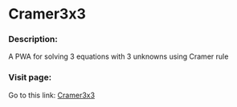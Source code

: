 # Cramer3x3

### Description:
A PWA for solving 3 equations with 3 unknowns using Cramer rule

### Visit page:
Go to this link: [Cramer3x3](https://cramer3x3.web.app/)
